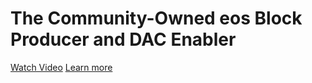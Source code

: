 The Community-Owned **eos Block Producer** and **DAC Enabler**
==============================================================


[Watch Video](https://www.google.com)
[Learn more](https://www.google.com)
